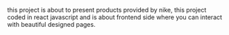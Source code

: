 this project is about to present products provided by nike, this project coded
in react javascript and is about frontend side where you can interact with beautiful designed pages.